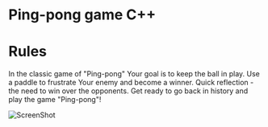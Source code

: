 # Ping-pong game C++ 

# Rules 

In the classic game of "Ping-pong" Your goal is to keep the ball in play. Use a paddle to frustrate Your enemy and become a winner. Quick reflection - the need to win over the opponents. Get ready to go back in history and play the game "Ping-pong"!

![ScreenShot](https://cloud.mail.ru/public/Ba2C/iLvVqeAhh)
